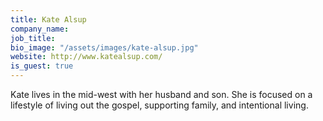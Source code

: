 ```yaml
---
title: Kate Alsup
company_name: 
job_title: 
bio_image: "/assets/images/kate-alsup.jpg"
website: http://www.katealsup.com/
is_guest: true
---
```


Kate lives in the mid-west with her husband and son. She is focused on a lifestyle of living out the gospel, supporting family, and intentional living.
